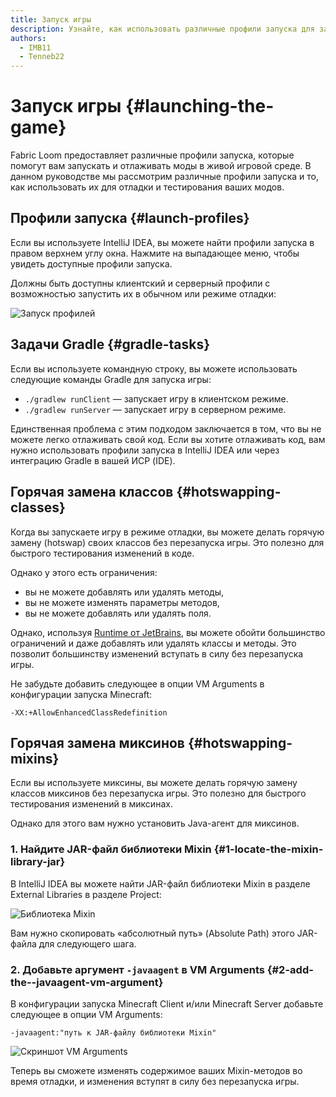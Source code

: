 ```yaml
---
title: Запуск игры
description: Узнайте, как использовать различные профили запуска для запуска и отладки ваших модов в реальной игровой среде.
authors:
  - IMB11
  - Tenneb22
---
```


# Запуск игры {#launching-the-game}

Fabric Loom предоставляет различные профили запуска, которые помогут вам запускать и отлаживать моды в живой игровой среде. В данном руководстве мы рассмотрим различные профили запуска и то, как использовать их для отладки и тестирования ваших модов.

## Профили запуска {#launch-profiles}

Если вы используете IntelliJ IDEA, вы можете найти профили запуска в правом верхнем углу окна. Нажмите на выпадающее меню, чтобы увидеть доступные профили запуска.

Должны быть доступны клиентский и серверный профили с возможностью запустить их в обычном или режиме отладки:

![Запуск профилей](/assets/develop/getting-started/launch-profiles.png)

## Задачи Gradle {#gradle-tasks}

Если вы используете командную строку, вы можете использовать следующие команды Gradle для запуска игры:

- `./gradlew runClient` — запускает игру в клиентском режиме.
- `./gradlew runServer` — запускает игру в серверном режиме.

Единственная проблема с этим подходом заключается в том, что вы не можете легко отлаживать свой код. Если вы хотите отлаживать код, вам нужно использовать профили запуска в IntelliJ IDEA или через интеграцию Gradle в вашей ИСР (IDE).

## Горячая замена классов {#hotswapping-classes}

Когда вы запускаете игру в режиме отладки, вы можете делать горячую замену (hotswap) своих классов без перезапуска игры. Это полезно для быстрого тестирования изменений в коде.

Однако у этого есть ограничения:

- вы не можете добавлять или удалять методы,
- вы не можете изменять параметры методов,
- вы не можете добавлять или удалять поля.

Однако, используя [Runtime от JetBrains](https://github.com/JetBrains/JetBrainsRuntime), вы можете обойти большинство ограничений и даже добавлять или удалять классы и методы. Это позволит большинству изменений вступать в силу без перезапуска игры.

Не забудьте добавить следующее в опции VM Arguments в конфигурации запуска Minecraft:

```:no-line-numbers
-XX:+AllowEnhancedClassRedefinition
```

## Горячая замена миксинов {#hotswapping-mixins}

Если вы используете миксины, вы можете делать горячую замену классов миксинов без перезапуска игры. Это полезно для быстрого тестирования изменений в миксинах.

Однако для этого вам нужно установить Java-агент для миксинов.

### 1. Найдите JAR-файл библиотеки Mixin {#1-locate-the-mixin-library-jar}

В IntelliJ IDEA вы можете найти JAR-файл библиотеки Mixin в разделе External Libraries в разделе Project:

![Библиотека Mixin](/assets/develop/getting-started/mixin-library.png)

Вам нужно скопировать «абсолютный путь» (Absolute Path) этого JAR-файла для следующего шага.

### 2. Добавьте аргумент `-javaagent` в VM Arguments {#2-add-the--javaagent-vm-argument}

В конфигурации запуска Minecraft Client и/или Minecraft Server добавьте следующее в опции VM Arguments:

```:no-line-numbers
-javaagent:"путь к JAR-файлу библиотеки Mixin"
```

![Скриншот VM Arguments](/assets/develop/getting-started/vm-arguments.png)

Теперь вы сможете изменять содержимое ваших Mixin-методов во время отладки, и изменения вступят в силу без перезапуска игры.
